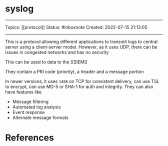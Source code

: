 # syslog
---
Topics: [[protocol]]
Status: #inboxnote
Created: 2022-07-15 21:13:05

---

This is a protocol allowing different applications to transmit logs to central server using a client-server model. However, as it uses UDP, there can be issues in congested networks and has no security 

This can be used to data to the [[SIEM]]

They contain a PRI code (priority), a header and a message portion

In newer versions, it uses `1468` on TCP for consistent delivery, can use TSL to encrypt, can use MD-5 or SHA-1 for auth and integrity.
They can also have features like
- Message filtering
- Automated log analysis
- Event response
- Alternate message formats

# References
